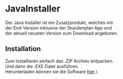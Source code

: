# JavaInstaller
  Der Java Installer ist ein Zusatzprodukt, welches mit\
  der End-Version inklusive der Stundenplan App und\
  der aktuell neusten Version zum Download angeboten.
  
## Installation
  Zum Installieren einfach das .ZIP Archiev entpacken.\
  Und dann die .EXE Datei ausführen.\
  Herunterladen können sie die Software [hier](https://e.pcloud.link/publink/show?code=XZWN9XZsTPpj20hbiLsVRPLE2o1NymjTs2V).\
